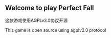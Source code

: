 ## Welcome to play Perfect Fall

这款游戏使用AGPLv3.0协议开源


This game is open source using agplv3.0 protocol

